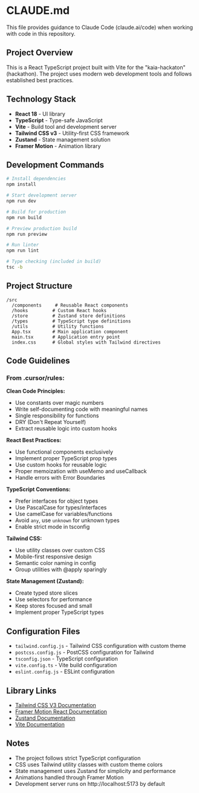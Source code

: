 # CLAUDE.md

This file provides guidance to Claude Code (claude.ai/code) when working with code in this repository.

## Project Overview

This is a React TypeScript project built with Vite for the "kaia-hackaton" (hackathon). The project uses modern web development tools and follows established best practices.

## Technology Stack

- **React 18** - UI library
- **TypeScript** - Type-safe JavaScript
- **Vite** - Build tool and development server
- **Tailwind CSS v3** - Utility-first CSS framework
- **Zustand** - State management solution
- **Framer Motion** - Animation library

## Development Commands

```bash
# Install dependencies
npm install

# Start development server
npm run dev

# Build for production
npm run build

# Preview production build
npm run preview

# Run linter
npm run lint

# Type checking (included in build)
tsc -b
```

## Project Structure

```
/src
  /components     # Reusable React components
  /hooks         # Custom React hooks
  /store         # Zustand store definitions
  /types         # TypeScript type definitions
  /utils         # Utility functions
  App.tsx        # Main application component
  main.tsx       # Application entry point
  index.css      # Global styles with Tailwind directives
```

## Code Guidelines

### From .cursor/rules:

**Clean Code Principles:**
- Use constants over magic numbers
- Write self-documenting code with meaningful names
- Single responsibility for functions
- DRY (Don't Repeat Yourself)
- Extract reusable logic into custom hooks

**React Best Practices:**
- Use functional components exclusively
- Implement proper TypeScript prop types
- Use custom hooks for reusable logic
- Proper memoization with useMemo and useCallback
- Handle errors with Error Boundaries

**TypeScript Conventions:**
- Prefer interfaces for object types
- Use PascalCase for types/interfaces
- Use camelCase for variables/functions
- Avoid `any`, use `unknown` for unknown types
- Enable strict mode in tsconfig

**Tailwind CSS:**
- Use utility classes over custom CSS
- Mobile-first responsive design
- Semantic color naming in config
- Group utilities with @apply sparingly

**State Management (Zustand):**
- Create typed store slices
- Use selectors for performance
- Keep stores focused and small
- Implement proper TypeScript types

## Configuration Files

- `tailwind.config.js` - Tailwind CSS configuration with custom theme
- `postcss.config.js` - PostCSS configuration for Tailwind
- `tsconfig.json` - TypeScript configuration
- `vite.config.ts` - Vite build configuration
- `eslint.config.js` - ESLint configuration

## Library Links
- [Tailwind CSS V3 Documentation](https://v3.tailwindcss.com/docs/installation)
- [Framer Motion React Documentation](https://motion.dev/docs/react)
- [Zustand Documentation](https://github.com/pmndrs/zustand)
- [Vite Documentation](https://vitejs.dev/)

## Notes

- The project follows strict TypeScript configuration
- CSS uses Tailwind utility classes with custom theme colors
- State management uses Zustand for simplicity and performance
- Animations handled through Framer Motion
- Development server runs on http://localhost:5173 by default